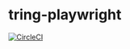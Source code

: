 # tring-playwright
[![CircleCI](https://circleci.com/gh/ablaihan95/tring-playwright/tree/main.svg?style=svg)](https://circleci.com/gh/ablaihan95/tring-playwright/tree/main)
